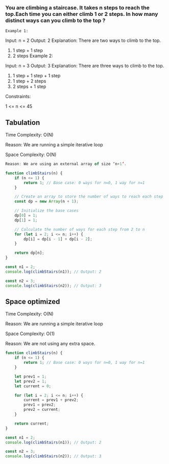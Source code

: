 ### You are climbing a staircase. It takes n steps to reach the top.Each time you can either climb 1 or 2 steps. In how many distinct ways can you climb to the top ?
    Example 1:

Input: n = 2
Output: 2
Explanation: There are two ways to climb to the top.
1. 1 step + 1 step
2. 2 steps
Example 2:

Input: n = 3
Output: 3
Explanation: There are three ways to climb to the top.
1. 1 step + 1 step + 1 step
2. 1 step + 2 steps
3. 2 steps + 1 step


Constraints:

1 <= n <= 45



## Tabulation
Time Complexity: O(N)

Reason: We are running a simple iterative loop

Space Complexity: O(N)

```js
Reason: We are using an external array of size ‘n+1’.

function climbStairs(n) {
    if (n <= 1) {
        return 1; // Base case: 0 ways for n=0, 1 way for n=1
    }

    // Create an array to store the number of ways to reach each step
    const dp = new Array(n + 1);

    // Initialize the base cases
    dp[0] = 1;
    dp[1] = 1;

    // Calculate the number of ways for each step from 2 to n
    for (let i = 2; i <= n; i++) {
        dp[i] = dp[i - 1] + dp[i - 2];
    }

    return dp[n];
}

const n1 = 2;
console.log(climbStairs(n1)); // Output: 2

const n2 = 3;
console.log(climbStairs(n2)); // Output: 3
```


## Space optimized
Time Complexity: O(N)

Reason: We are running a simple iterative loop

Space Complexity: O(1)

Reason: We are not using any extra space.

```js
function climbStairs(n) {
    if (n <= 1) {
        return 1; // Base case: 0 ways for n=0, 1 way for n=1
    }

    let prev1 = 1;
    let prev2 = 1;
    let current = 0;

    for (let i = 2; i <= n; i++) {
        current = prev1 + prev2;
        prev1 = prev2;
        prev2 = current;
    }

    return current;
}

const n1 = 2;
console.log(climbStairs(n1)); // Output: 2

const n2 = 3;
console.log(climbStairs(n2)); // Output: 3
```
